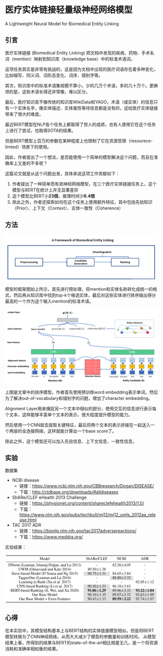 # 医疗实体链接轻量级神经网络模型

A Lightweight Neural Model for Biomedical Entity Linking

## 引言

医疗实体链接 (Biomedical Entity Linking) 把文档中发现的疾病、药物、手术名词（mention）映射到知识库（knowledge base）中的标准术语词。

这项任务其实是非常有挑战的，这是因为文档中出现的医疗词语存在着多种变化，比如缩写、同义词、词形态变化、词序、错别字等。

其次，知识库中的标准术语集规模不算小，少的几万个术语，多的几十万个。更麻烦的是，这些术语长得还非常像，难以区分。

最后，医疗知识库不像传统的知识库WikiData和YAGO，术语（或实体）的信息只有一个实体名字，像实体描述、实体属性等待信息都是没有的，这给医疗实体链接带来了很大的难度。

最近BERT模型在NLP各个任务上都取得了惊人的成绩，也有人使用它在这个任务上进行了尝试，也取得SOTA的结果。

但是BERT模型上百万的参数在某种程度上也限制了它在资源受限（resourece-limted）场景下的使用。

因此，作者提出了一个想法，是否能使用一个简单的模型解决这个问题，而且在准确率上又差的不多呢？

 

这篇论文就是从这个问题出发，具体来说这项工作贡献如下：

1. 作者提出了一种简单而有效神经网络模型，在三个医疗实体链接任务上，这个模型与BERT在统计上并无显著差异
2. 这个模型比BERT小**23倍**，推理时间少**6.4倍**
3. 除此之外，作者还探索如何在这个任务上使用额外特征，其中包括先验知识（Prior）、上下文（Context）、实体一致性（Coherence）

## 方法

![Alt text](_img/lightweight-framework.png)

模型的框架图如上所示，首先进行预处理，将mention和实体名称转化成统一的格式，然后再从知识库中找到top-k个候选实体，最后对这些实体进行排序输出得分最高的一个作为这个输入mention的标准术语。

![Alt text](_img/lightwight-fig1.png)

上图是文章中的排序模型，作者首先使用预训练word embedding表示单词，然后为了解决out-of-vocabulary和错别字的问题，增加了character embedding。

Alignment Layer用来捕捉另一个文本中相似的部分，使用交互的信息进行表示每个文本，这样能够丰富单个文本的表示，很大程度提升模型的能力。

然后使用一个CNN层去提取关键特征，最后将两个文本的表示拼接在一起送入一个两层的全连接网络，这样就能计算出一个base score了。

除此之外，这个模型还可以加入先验信息、上下文信息、一致性信息。

## 实验

数据集
* NCBI disease
  * 链接：https://www.ncbi.nlm.nih.gov/CBBresearch/Dogan/DISEASE/
  * 下载：http://ctdbase.org/downloads/#alldiseases
* ShARe/CLEF eHealth 2013 Challenge
  * 链接：https://physionet.org/content/shareclefehealth2013/1.0/
  * 下载：https://www.nlm.nih.gov/pubs/techbull/mj12/mj12_umls_2012aa_release.html
* TAC 2017 ADR
  * 链接：https://bionlp.nlm.nih.gov/tac2017adversereactions/
  * 下载：https://www.meddra.org/


实验结果：

![Alt text](_img/lightweight-tab2.png)

## 心得

在本实验中，其模型结构基本上与BERT结构的实体链接模型相似，但是将BERT模型转换为了CNN神经网络，从而大大减少了模型的参数量和训练时间。
从模型结果上看，所得到的结果与BERT的state-of-the-art相比相差无几，是一个将资源消耗和准确率相权衡的结果。